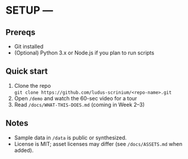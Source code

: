 # SETUP — <Repo Name>

## Prereqs
- Git installed
- (Optional) Python 3.x or Node.js if you plan to run scripts

## Quick start
1) Clone the repo  
   `git clone https://github.com/ludus-scrinium/<repo-name>.git`
2) Open `/demo` and watch the 60-sec video for a tour
3) Read `/docs/WHAT-THIS-DOES.md` (coming in Week 2–3)

## Notes
- Sample data in `/data` is public or synthesized.
- License is MIT; asset licenses may differ (see `/docs/ASSETS.md` when added).
